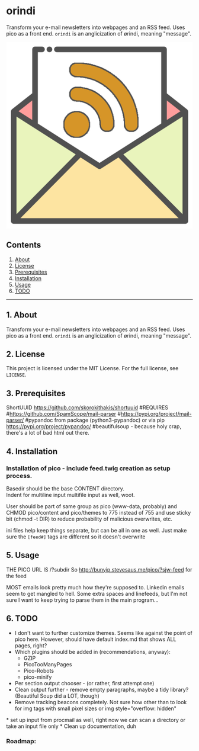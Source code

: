 # orindi

Transform your e-mail newsletters into webpages and an RSS feed. Uses pico as a front end.
`orindi` is an anglicization of ørindi, meaning "message".


![orindi logo](https://raw.githubusercontent.com/uriel1998/orindi/master/orindi-icon.png "logo")

## Contents
 1. [About](#1-about)
 2. [License](#2-license)
 3. [Prerequisites](#3-prerequisites)
 4. [Installation](#4-installation)
 5. [Usage](#5-usage)
 6. [TODO](#6-todo)

***

## 1. About

Transform your e-mail newsletters into webpages and an RSS feed. Uses pico as a front end.
`orindi` is an anglicization of ørindi, meaning "message".


## 2. License

This project is licensed under the MIT License. For the full license, see `LICENSE`.

## 3. Prerequisites


ShortUUID https://github.com/skorokithakis/shortuuid
#REQUIRES
#https://github.com/SpamScope/mail-parser
#https://pypi.org/project/mail-parser/
#pypandoc from package (python3-pypandoc) or via pip  https://pypi.org/project/pypandoc/
#beautifulsoup - because holy crap, there's a lot of bad html out there.

## 4. Installation

### Installation of pico - include feed.twig creation as setup process.
Basedir should be the base CONTENT directory.  
Indent for multiline input
multifile input as well, woot.

User should be part of same group as pico (www-data, probably) and CHMOD pico/content and pico/themes to 775 instead of 755 and use sticky bit (chmod -t DIR) to reduce probability 
of malicious overwrites, etc.

ini files help keep things separate, but can be all in one as well. Just make 
sure the `[feed#]` tags are different so it doesn't overwrite

## 5. Usage

THE PICO URL IS /?subdir
So http://bunyip.stevesaus.me/pico/?sjw-feed
for the feed

MOST emails look pretty much how they're supposed to.  Linkedin emails seem to
get mangled to hell.  Some extra spaces and linefeeds, but I'm not sure I want 
to keep trying to parse them in the main program...

## 6. TODO

* I don't want to further customize themes. Seems like against the point of 
  pico here.  However, should have default index.md that shows ALL pages, right?
* Which plugins should be added in (recommendations, anyway):
    - GZIP
    - PicoTooManyPages
    - Pico-Robots
    - pico-minify
* Per section output chooser - (or rather, first attempt one)  
* Clean output further - remove empty paragraphs, maybe a tidy library? (Beautiful Soup did a LOT, though)
* Remove tracking beacons completely.  Not sure how other than to look for 
  img tags with small pixel sizes or img style="overflow: hidden"

<img style="overflow: hidden;position: fixed;visibility: hidden !important;display: block !important;height: 1px !important;width: 1px !important;border: 0 !important;margin: 0 !important;padding: 0 !important;" src="https://connectednation.cmail20.com/t/j-o-chklljl-yuiyjkttht/o.gif" width="1" height="1" border="0" alt="">
* set up input from procmail as well, right now we can scan a directory or take an input file only
* Clean up documentation, duh


### Roadmap:

